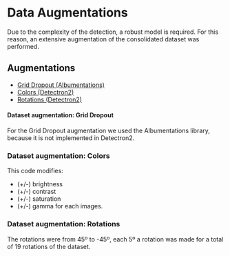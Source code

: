 
# Data Augmentations

Due to the complexity of the detection, a robust model is required. For this reason, an extensive augmentation of the consolidated dataset was performed.

## Augmentations

- [Grid Dropout (Albumentations)](https://github.com/frankh077/detectron2_aux_scripts/blob/main/Script%20to%20Data%20Augmentation/aug_dropout.py)
- [Colors (Detectron2)](https://github.com/frankh077/detectron2_aux_scripts/blob/main/Script%20to%20Data%20Augmentation/augment_color.py)
- [Rotations (Detectron2)](https://github.com/frankh077/detectron2_aux_scripts/blob/main/Script%20to%20Data%20Augmentation/aug_rotations.py)

#### Dataset augmentation: Grid Dropout

For the Grid Dropout augmentation we used the Albumentations library, because it is not implemented in Detectron2.

### Dataset augmentation: Colors

This code modifies:

- (+/-) brightness
- (+/-) contrast
- (+/-) saturation
- (+/-) gamma
for each images.

### Dataset augmentation: Rotations

The rotations were from 45º to -45º, each 5º a rotation was made for a total of 19 rotations of the dataset.
